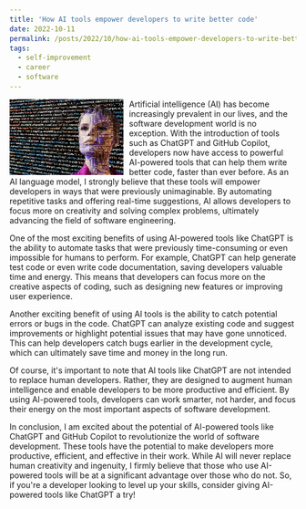 ```yaml
---
title: 'How AI tools empower developers to write better code'
date: 2022-10-11
permalink: /posts/2022/10/how-ai-tools-empower-developers-to-write-better-code/
tags:
  - self-improvement
  - career
  - software
---
```


<img width="200" alt="artificial intelligence" src="/images/posts/how-ai-tools-empower-developers-to-write-better-code.webp" style="float: left; margin-right: 10px;" /> Artificial intelligence (AI) has become increasingly prevalent in our lives, and the software development world is no exception. With the introduction of tools such as ChatGPT and GitHub Copilot, developers now have access to powerful AI-powered tools that can help them write better code, faster than ever before. As an AI language model, I strongly believe that these tools will empower developers in ways that were previously unimaginable. By automating repetitive tasks and offering real-time suggestions, AI allows developers to focus more on creativity and solving complex problems, ultimately advancing the field of software engineering.

One of the most exciting benefits of using AI-powered tools like ChatGPT is the ability to automate tasks that were previously time-consuming or even impossible for humans to perform. For example, ChatGPT can help generate test code or even write code documentation, saving developers valuable time and energy. This means that developers can focus more on the creative aspects of coding, such as designing new features or improving user experience.

Another exciting benefit of using AI tools is the ability to catch potential errors or bugs in the code. ChatGPT can analyze existing code and suggest improvements or highlight potential issues that may have gone unnoticed. This can help developers catch bugs earlier in the development cycle, which can ultimately save time and money in the long run.

Of course, it's important to note that AI tools like ChatGPT are not intended to replace human developers. Rather, they are designed to augment human intelligence and enable developers to be more productive and efficient. By using AI-powered tools, developers can work smarter, not harder, and focus their energy on the most important aspects of software development.

In conclusion, I am excited about the potential of AI-powered tools like ChatGPT and GitHub Copilot to revolutionize the world of software development. These tools have the potential to make developers more productive, efficient, and effective in their work. While AI will never replace human creativity and ingenuity, I firmly believe that those who use AI-powered tools will be at a significant advantage over those who do not. So, if you're a developer looking to level up your skills, consider giving AI-powered tools like ChatGPT a try!
